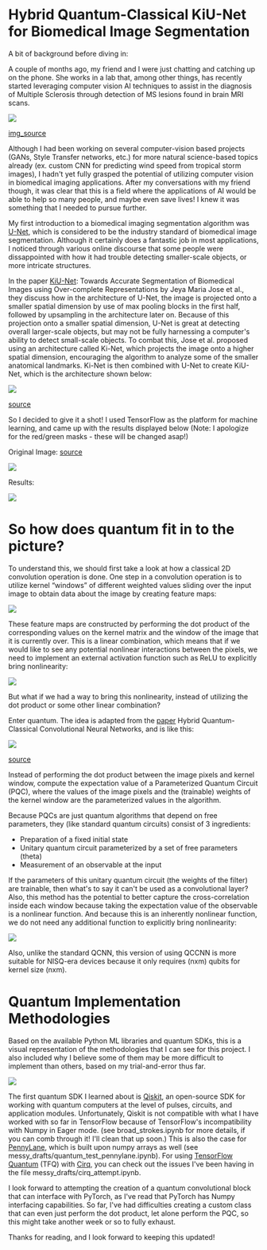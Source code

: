 # Hybrid Quantum-Classical KiU-Net for Biomedical Image Segmentation

A bit of background before diving in:

A couple of months ago, my friend and I were just chatting and catching up on the phone. She works in a lab that, among other things, has recently started leveraging computer vision AI techniques to assist in the diagnosis of Multiple Sclerosis through detection of MS lesions found in brain MRI scans. 

 <img src="images/ms_lesions.jpg">
 
[img_source](https://radiologyassistant.nl/neuroradiology/multiple-sclerosis/diagnosis-and-differential-diagnosis)

Although I had been working on several computer-vision based projects (GANs, Style Transfer networks, etc.) for more natural science-based topics already (ex. custom CNN for predicting wind speed from tropical storm images), I hadn't yet fully grasped the potential of utilizing computer vision in biomedical imaging applications. After my conversations with my friend though, it was clear that this is a field where the applications of AI would be able to help so many people, and maybe even save lives! I knew it was something that I needed to pursue further.

My first introduction to a biomedical imaging segmentation algorithm was [U-Net](https://arxiv.org/abs/1505.04597), which is considered to be the industry standard of biomedical image segmentation. Although it certainly does a fantastic job in most applications, I noticed through various online discourse that some people were dissappointed with how it had trouble detecting smaller-scale objects, or more intricate structures.

In the paper [KiU-Net](https://arxiv.org/abs/2006.04878): Towards Accurate Segmentation of Biomedical Images using Over-complete Representations by Jeya Maria Jose et al., they discuss how in the architecture of U-Net, the image is projected onto a smaller spatial dimension by use of max pooling blocks in the first half, followed by upsampling in the architecture later on. Because of this projection onto a smaller spatial dimension, U-Net is great at detecting overall larger-scale objects, but may not be fully harnessing a computer's ability to detect small-scale objects. To combat this, Jose et al. proposed using an architecture called Ki-Net, which projects the image onto a higher spatial dimension, encouraging the algorithm to analyze some of the smaller anatomical landmarks. Ki-Net is then combined with U-Net to create KiU-Net, which is the architecture shown below:

<img src="images/kiunet_architecture.png">

[source](https://arxiv.org/abs/2006.04878)

So I decided to give it a shot! I used TensorFlow as the platform for machine learning, and came up with the results displayed below (Note: I apologize for the red/green masks - these will be changed asap!)

Original Image: [source](https://www.kaggle.com/mateuszbuda/lgg-mri-segmentation)

<img src="images/tumor_orig_withmask.png">

Results:

<img src="images/results.png">

# So how does quantum fit in to the picture?

To understand this, we should first take a look at how a classical 2D convolution operation is done. One step in a convolution operation is to utilize kernel “windows” of different weighted values sliding over the input image to obtain data about the image by creating feature maps:

<img src="images/classical_cnn.gif">

These feature maps are constructed by performing the dot product of the corresponding values on the kernel matrix and the window of the image that it is currently over. This is a linear combination, which means that if we would like to see any potential nonlinear interactions between the pixels, we need to implement an external activation function such as ReLU to explicitly bring nonlinearity:

<img src="images/relu_highlight_kiunet.png">

But what if we had a way to bring this nonlinearity, instead of utilizing the dot product or some other linear combination?

Enter quantum. The idea is adapted from the [paper](https://arxiv.org/pdf/1911.02998.pdf) Hybrid Quantum-Classical Convolutional Neural Networks, and is like this: 

<img src="images/hybrid_network.png">

[source](https://arxiv.org/pdf/1911.02998.pdf)

Instead of performing the dot product between the image pixels and kernel window, compute the expectation value of a Parameterized Quantum Circuit (PQC), where the values of the image pixels and the (trainable) weights of the kernel window are the parameterized values in the algorithm. 

Because PQCs are just quantum algorithms that depend on free parameters, they (like standard quantum circuits) consist of 3 ingredients:
- Preparation of a fixed initial state
- Unitary quantum circuit parameterized by a set of free parameters (theta)
- Measurement of an observable at the input

If the parameters of this unitary quantum circuit (the weights of the filter) are trainable, then what's to say it can't be used as a convolutional layer? Also, this method has the potential to better capture the cross-correlation inside each window because taking the expectation value of the observable is a nonlinear function. And because this is an inherently nonlinear function, we do not need any additional function to explicitly bring nonlinearity:

<img src="images/norelu_architecture.png">

Also, unlike the standard QCNN, this version of using QCCNN is more suitable for NISQ-era devices because it only requires (nxm) qubits for kernel size (nxm).

# Quantum Implementation Methodologies

Based on the available Python ML libraries and quantum SDKs, this is a visual representation of the methodologies that I can see for this project. I also included why I believe some of them may be more difficult to implement than others, based on my trial-and-error thus far. 

<img src="images/methodologies.png">

The first quantum SDK I learned about is [Qiskit](https://qiskit.org), an open-source SDK for working with quantum computers at the level of pulses, circuits, and application modules. Unfortunately, Qiskit is not compatible with what I have worked with so far in TensorFlow because of TensorFlow's incompatibility with Numpy in Eager mode. (see broad_strokes.ipynb for more details, if you can comb through it! I'll clean that up soon.) This is also the case for [PennyLane](https://pennylane.ai), which is built upon numpy arrays as well (see messy_drafts/quantum_test_pennylane.ipynb). For using [TensorFlow Quantum](https://www.tensorflow.org/quantum) (TFQ) with [Cirq](https://quantumai.google/cirq), you can check out the issues I've been having in the file messy_drafts/cirq_attempt.ipynb.

I look forward to attempting the creation of a quantum convolutional block that can interface with PyTorch, as I've read that PyTorch has Numpy interfacing capabilities. So far, I've had difficulties creating a custom class that can even just perform the dot product, let alone perform the PQC, so this might take another week or so to fully exhaust.

Thanks for reading, and I look forward to keeping this updated!
